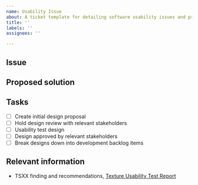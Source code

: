 ```yaml
---
name: Usability Issue
about: A ticket template for detailing software usability issues and proposed fixes.
title: ''
labels: ''
assignees: ''

---
```


## Issue

## Proposed solution

## Tasks
- [ ] Create initial design proposal
- [ ] Hold design review with relevant stakeholders
- [ ] Usability test design 
- [ ] Design approved by relevant stakeholders
- [ ] Break designs down into development backlog items

## Relevant information
- TSXX finding and recommendations, [Texture Usability Test Report](https://docs.google.com/document/d/1z58LAJVuKLjFRVuTDigXNQ_XZFaXTXiQOSRsEMKND48/edit?usp=sharing)
